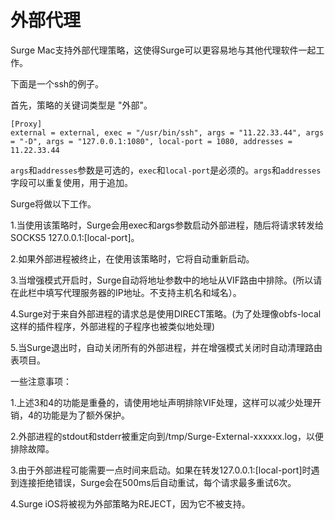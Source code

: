 # 外部代理

Surge Mac支持外部代理策略，这使得Surge可以更容易地与其他代理软件一起工作。

下面是一个ssh的例子。

首先，策略的关键词类型是 "外部"。

```
[Proxy]
external = external, exec = "/usr/bin/ssh", args = "11.22.33.44", args = "-D", args = "127.0.0.1:1080", local-port = 1080, addresses = 11.22.33.44
```

`args`和`addresses`参数是可选的，`exec`和`local-port`是必须的。`args`和`addresses`字段可以重复使用，用于追加。

Surge将做以下工作。

1.当使用该策略时，Surge会用exec和args参数启动外部进程，随后将请求转发给SOCKS5 127.0.0.1:[local-port]。

2.如果外部进程被终止，在使用该策略时，它将自动重新启动。

3.当增强模式开启时，Surge自动将地址参数中的地址从VIF路由中排除。(所以请在此栏中填写代理服务器的IP地址。不支持主机名和域名）。

4.Surge对于来自外部进程的请求总是使用DIRECT策略。(为了处理像obfs-local这样的插件程序，外部进程的子程序也被类似地处理)

5.当Surge退出时，自动关闭所有的外部进程，并在增强模式关闭时自动清理路由表项目。

一些注意事项：

1.上述3和4的功能是重叠的，请使用地址声明排除VIF处理，这样可以减少处理开销，4的功能是为了额外保护。

2.外部进程的stdout和stderr被重定向到/tmp/Surge-External-xxxxxx.log，以便排除故障。

3.由于外部进程可能需要一点时间来启动。如果在转发127.0.0.1:[local-port]时遇到连接拒绝错误，Surge会在500ms后自动重试，每个请求最多重试6次。

4.Surge iOS将被视为外部策略为REJECT，因为它不被支持。